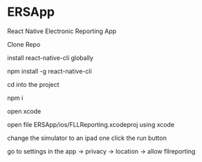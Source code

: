 # ERSApp
React Native Electronic Reporting App

Clone Repo

install react-native-cli globally

npm install -g react-native-cli

cd into the project

npm i

open xcode

open file ERSApp/ios/FLLReporting.xcodeproj using xcode

change the simulator to an ipad one
click the run button

go to settings in the app -> privacy -> location -> allow fllreporting


